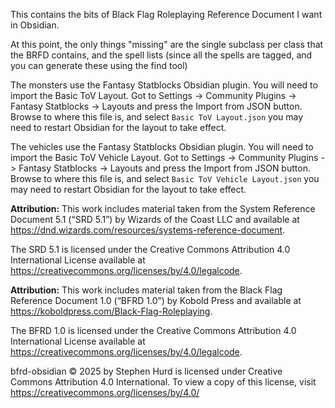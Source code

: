 This contains the bits of Black Flag Roleplaying Reference Document I want in Obsidian.

At this point, the only things "missing" are the single subclass per class that the BRFD contains, and the spell lists (since all the spells are tagged, and you can generate these using the find tool)

The monsters use the Fantasy Statblocks Obsidian plugin. You will need to import the Basic ToV Layout. Got to Settings -> Community Plugins -> Fantasy Statblocks -> Layouts and press the Import from JSON button. Browse to where this file is, and select `Basic ToV Layout.json` you may need to restart Obsidian for the layout to take effect.

The vehicles use the Fantasy Statblocks Obsidian plugin. You will need to import the Basic ToV Vehicle Layout. Got to Settings -> Community Plugins -> Fantasy Statblocks -> Layouts and press the Import from JSON button. Browse to where this file is, and select `Basic ToV Vehicle Layout.json` you may need to restart Obsidian for the layout to take effect.

**Attribution:** This work includes material taken from the System Reference Document 5.1 (“SRD 5.1”) by Wizards of the Coast LLC and available at https://dnd.wizards.com/resources/systems-reference-document.

The SRD 5.1 is licensed under the Creative Commons Attribution 4.0 International License
available at https://creativecommons.org/licenses/by/4.0/legalcode.

**Attribution:** This work includes material taken from the Black Flag Reference Document 1.0 (“BFRD 1.0”) by Kobold Press and available at https://koboldpress.com/Black-Flag-Roleplaying.

The BFRD 1.0 is licensed under the Creative Commons Attribution 4.0 International License available at https://creativecommons.org/licenses/by/4.0/legalcode.

bfrd-obsidian © 2025 by Stephen Hurd is licensed under Creative Commons Attribution 4.0 International. To view a copy of this license, visit https://creativecommons.org/licenses/by/4.0/
